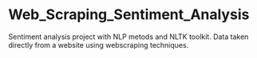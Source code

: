 # Web_Scraping_Sentiment_Analysis
Sentiment analysis project with NLP metods and NLTK toolkit. Data taken directly from a website using webscraping techniques.
